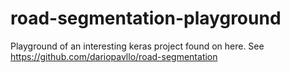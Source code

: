 # road-segmentation-playground
Playground of an interesting keras project found on here. See https://github.com/dariopavllo/road-segmentation
